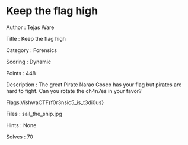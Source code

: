 # Keep the flag high

Author : <a href = "https://github.com/tejasware"><a>Tejas Ware</a>

Title : Keep the flag high

Category : Forensics

Scoring : Dynamic

Points : 448

Description : The great Pirate Narao Gosco has your flag but pirates are hard to fight. Can you rotate the ch4n7es in your favor?

Flags:VishwaCTF{f0r3nsic5_is_t3di0us}

Files : sail_the_ship.jpg

Hints : None

Solves : 70
